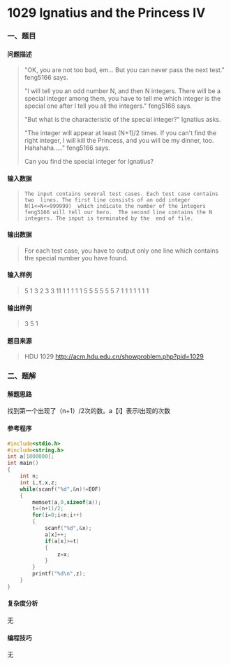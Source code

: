 # 1029 Ignatius and the Princess IV

### 一、题目

#### 问题描述

>   "OK, you are not too bad, em... But you can never pass the next test." feng5166 says.
>
>  "I will tell you an odd number N, and then N integers. There will be a  special integer among them, you have to tell me which integer is the  special one after I tell you all the integers." feng5166 says.
>
>  "But what is the characteristic of the special integer?" Ignatius asks.
>
>  "The integer will appear at least (N+1)/2 times. If you can't find the right integer, I will kill the Princess, and you will be my dinner, too.  Hahahaha....." feng5166 says.
>
>  Can you find the special integer for Ignatius? 

#### 输入数据

>     The input contains several test cases. Each test case contains two  lines. The first line consists of an odd integer N(1<=N<=999999)  which indicate the number of the integers feng5166 will tell our hero.  The second line contains the N integers. The input is terminated by the  end of file. 

#### 输出数据

>   For each test case, you have to output only one line which contains the special number you have found. 

#### 输入样例

> 5
> 1 3 2 3 3
> 11
> 1 1 1 1 1 5 5 5 5 5 5
> 7
> 1 1 1 1 1 1 1

#### 输出样例

> 3
> 5
> 1

#### 题目来源

> HDU 1029 http://acm.hdu.edu.cn/showproblem.php?pid=1029

### 二、题解

#### 解题思路

找到第一个出现了（n+1）/2次的数。a【i】表示i出现的次数

#### 参考程序

```c
#include<stdio.h>
#include<string.h>
int a[1000000];
int main()
{
    int n;
    int i,t,x,z;
    while(scanf("%d",&n)!=EOF)
    {
        memset(a,0,sizeof(a));
        t=(n+1)/2;
        for(i=0;i<n;i++)
        {
            scanf("%d",&x);
            a[x]++;
            if(a[x]>=t)
            {
                z=x;
            }    
        }
        printf("%d\n",z);
    }
}
```

#### 复杂度分析

无

#### 编程技巧

无